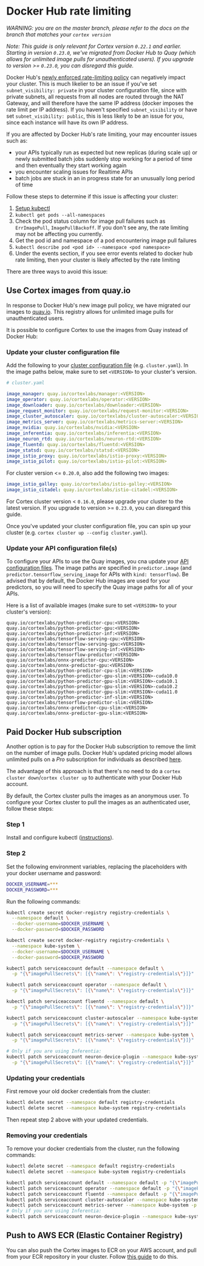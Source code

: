 # Docker Hub rate limiting

_WARNING: you are on the master branch, please refer to the docs on the branch that matches your `cortex version`_

*Note: This guide is only relevant for Cortex version `0.22.1` and earlier. Starting in version `0.23.0`, we've migrated from Docker Hub to Quay (which allows for unlimited image pulls for unauthenticated users). If you upgrade to version >= `0.23.0`, you can disregard this guide.*

Docker Hub's [newly enforced rate-limiting policy](https://www.docker.com/increase-rate-limits) can negatively impact your cluster. This is much likelier to be an issue if you've set `subnet_visibility: private` in your cluster configuration file, since with private subnets, all requests from all nodes are routed through the NAT Gateway, and will therefore have the same IP address (docker imposes the rate limit per IP address). If you haven't specified `subnet_visibility` or have set `subnet_visibility: public`, this is less likely to be an issue for you, since each instance will have its own IP address.

If you are affected by Docker Hub's rate limiting, your may encounter issues such as:

* your APIs typically run as expected but new replicas (during scale up) or newly submitted batch jobs suddenly stop working for a period of time and then eventually they start working again
* you encounter scaling issues for Realtime APIs
* batch jobs are stuck in an in progress state for an unusually long period of time

Follow these steps to determine if this issue is affecting your cluster:

1. [Setup kubectl](./kubectl-setup.md)
2. `kubectl get pods --all-namespaces`
3. Check the pod status column for image pull failures such as `ErrImagePull`, `ImagePullBackoff`. If you don't see any, the rate limiting may not be affecting you currently.
4. Get the pod id and namespace of a pod encountering image pull failures
5. `kubectl describe pod <pod id> --namespace <pod namespace>`
6. Under the events section, if you see error events related to docker hub rate limiting, then your cluster is likely affected by the rate limiting

There are three ways to avoid this issue:

## Use Cortex images from quay.io

In response to Docker Hub's new image pull policy, we have migrated our images to [quay.io](https://quay.io). This registry allows for unlimited image pulls for unauthenticated users.

It is possible to configure Cortex to use the images from Quay instead of Docker Hub:

### Update your cluster configuration file

Add the following to your [cluster configuration file](../cluster-management/config.md) (e.g. `cluster.yaml`). In the image paths below, make sure to set `<VERSION>` to your cluster's version.

```yaml
# cluster.yaml

image_manager: quay.io/cortexlabs/manager:<VERSION>
image_operator: quay.io/cortexlabs/operator:<VERSION>
image_downloader: quay.io/cortexlabs/downloader:<VERSION>
image_request_monitor: quay.io/cortexlabs/request-monitor:<VERSION>
image_cluster_autoscaler: quay.io/cortexlabs/cluster-autoscaler:<VERSION>
image_metrics_server: quay.io/cortexlabs/metrics-server:<VERSION>
image_nvidia: quay.io/cortexlabs/nvidia:<VERSION>
image_inferentia: quay.io/cortexlabs/inferentia:<VERSION>
image_neuron_rtd: quay.io/cortexlabs/neuron-rtd:<VERSION>
image_fluentd: quay.io/cortexlabs/fluentd:<VERSION>
image_statsd: quay.io/cortexlabs/statsd:<VERSION>
image_istio_proxy: quay.io/cortexlabs/istio-proxy:<VERSION>
image_istio_pilot: quay.io/cortexlabs/istio-pilot:<VERSION>
```

For cluster version <= `0.20.0`, also add the following two images:

```yaml
image_istio_galley: quay.io/cortexlabs/istio-galley:<VERSION>
image_istio_citadel: quay.io/cortexlabs/istio-citadel:<VERSION>
```

For Cortex cluster version < `0.16.0`, please upgrade your cluster to the latest version. If you upgrade to version >= `0.23.0`, you can disregard this guide.

Once you've updated your cluster configuration file, you can spin up your cluster (e.g. `cortex cluster up --config cluster.yaml`).

### Update your API configuration file(s)

To configure your APIs to use the Quay images, you cna update your [API configuration files](../deployments/realtime-api/api-configuration.md). The image paths are specified in `predictor.image` (and `predictor.tensorflow_serving_image` for APIs with `kind: tensorflow`). Be advised that by default, the Docker Hub images are used for your predictors, so you will need to specify the Quay image paths for all of your APIs.

Here is a list of available images (make sure to set `<VERSION>` to your cluster's version):

```text
quay.io/cortexlabs/python-predictor-cpu:<VERSION>
quay.io/cortexlabs/python-predictor-gpu:<VERSION>
quay.io/cortexlabs/python-predictor-inf:<VERSION>
quay.io/cortexlabs/tensorflow-serving-cpu:<VERSION>
quay.io/cortexlabs/tensorflow-serving-gpu:<VERSION>
quay.io/cortexlabs/tensorflow-serving-inf:<VERSION>
quay.io/cortexlabs/tensorflow-predictor:<VERSION>
quay.io/cortexlabs/onnx-predictor-cpu:<VERSION>
quay.io/cortexlabs/onnx-predictor-gpu:<VERSION>
quay.io/cortexlabs/python-predictor-cpu-slim:<VERSION>
quay.io/cortexlabs/python-predictor-gpu-slim:<VERSION>-cuda10.0
quay.io/cortexlabs/python-predictor-gpu-slim:<VERSION>-cuda10.1
quay.io/cortexlabs/python-predictor-gpu-slim:<VERSION>-cuda10.2
quay.io/cortexlabs/python-predictor-gpu-slim:<VERSION>-cuda11.0
quay.io/cortexlabs/python-predictor-inf-slim:<VERSION>
quay.io/cortexlabs/tensorflow-predictor-slim:<VERSION>
quay.io/cortexlabs/onnx-predictor-cpu-slim:<VERSION>
quay.io/cortexlabs/onnx-predictor-gpu-slim:<VERSION>
```

## Paid Docker Hub subscription

Another option is to pay for the Docker Hub subscription to remove the limit on the number of image pulls. Docker Hub's updated pricing model allows unlimited pulls on a _Pro_ subscription for individuals as described [here](https://www.docker.com/pricing).

The advantage of this approach is that there's no need to do a `cortex cluster down`/`cortex cluster up` to authenticate with your Docker Hub account.

By default, the Cortex cluster pulls the images as an anonymous user. To configure your Cortex cluster to pull the images as an authenticated user, follow these steps:

### Step 1

Install and configure kubectl ([instructions](kubectl-setup.md)).

### Step 2

Set the following environment variables, replacing the placeholders with your docker username and password:

```bash
DOCKER_USERNAME=***
DOCKER_PASSWORD=***
```

Run the following commands:

```bash
kubectl create secret docker-registry registry-credentials \
  --namespace default \
  --docker-username=$DOCKER_USERNAME \
  --docker-password=$DOCKER_PASSWORD

kubectl create secret docker-registry registry-credentials \
  --namespace kube-system \
  --docker-username=$DOCKER_USERNAME \
  --docker-password=$DOCKER_PASSWORD

kubectl patch serviceaccount default --namespace default \
  -p "{\"imagePullSecrets\": [{\"name\": \"registry-credentials\"}]}"

kubectl patch serviceaccount operator --namespace default \
  -p "{\"imagePullSecrets\": [{\"name\": \"registry-credentials\"}]}"

kubectl patch serviceaccount fluentd --namespace default \
  -p "{\"imagePullSecrets\": [{\"name\": \"registry-credentials\"}]}"

kubectl patch serviceaccount cluster-autoscaler --namespace kube-system \
  -p "{\"imagePullSecrets\": [{\"name\": \"registry-credentials\"}]}"

kubectl patch serviceaccount metrics-server --namespace kube-system \
  -p "{\"imagePullSecrets\": [{\"name\": \"registry-credentials\"}]}"

# Only if you are using Inferentia:
kubectl patch serviceaccount neuron-device-plugin --namespace kube-system \
  -p "{\"imagePullSecrets\": [{\"name\": \"registry-credentials\"}]}"
```

### Updating your credentials

First remove your old docker credentials from the cluster:

```bash
kubectl delete secret --namespace default registry-credentials
kubectl delete secret --namespace kube-system registry-credentials
```

Then repeat step 2 above with your updated credentials.

### Removing your credentials

To remove your docker credentials from the cluster, run the following commands:

```bash
kubectl delete secret --namespace default registry-credentials
kubectl delete secret --namespace kube-system registry-credentials

kubectl patch serviceaccount default --namespace default -p "{\"imagePullSecrets\": []}"
kubectl patch serviceaccount operator --namespace default -p "{\"imagePullSecrets\": []}"
kubectl patch serviceaccount fluentd --namespace default -p "{\"imagePullSecrets\": []}"
kubectl patch serviceaccount cluster-autoscaler --namespace kube-system -p "{\"imagePullSecrets\": []}"
kubectl patch serviceaccount metrics-server --namespace kube-system -p "{\"imagePullSecrets\": []}"
# Only if you are using Inferentia:
kubectl patch serviceaccount neuron-device-plugin --namespace kube-system -p "{\"imagePullSecrets\": []}"
```

## Push to AWS ECR (Elastic Container Registry)

You can also push the Cortex images to ECR on your AWS account, and pull from your ECR repository in your cluster. Follow [this guide](self-hosted-images.md) to do this.
